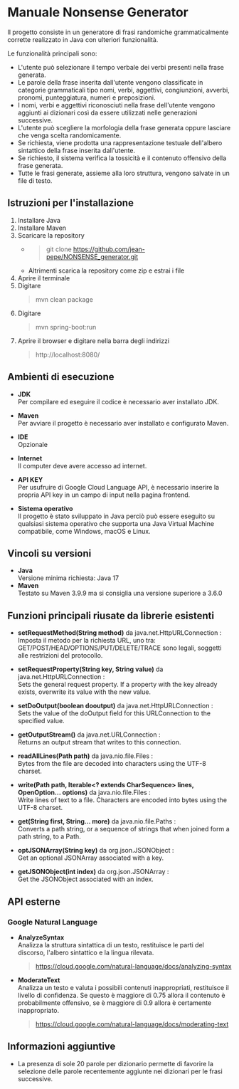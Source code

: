 # Manuale Nonsense Generator
Il progetto consiste in un generatore di frasi randomiche grammaticalmente corrette realizzato in Java con ulteriori funzionalità.  
  
Le funzionalità principali sono:  
* L'utente può selezionare il tempo verbale dei verbi presenti nella frase generata.
* Le parole della frase inserita dall'utente vengono classificate in categorie grammaticali tipo nomi, verbi, aggettivi, congiunzioni, avverbi, pronomi, punteggiatura, numeri e preposizioni.
* I nomi, verbi e aggettivi riconosciuti nella frase dell'utente vengono aggiunti ai dizionari così da essere utilizzati nelle generazioni successive.
* L'utente può scegliere la morfologia della frase generata oppure lasciare che venga scelta randomicamente.
* Se richiesta, viene prodotta una rappresentazione testuale dell'albero sintattico della frase inserita dall'utente.
* Se richiesto, il sistema verifica la tossicità e il contenuto offensivo della frase generata.
* Tutte le frasi generate, assieme alla loro struttura, vengono salvate in un file di testo.

## Istruzioni per l'installazione
1. Installare Java
2. Installare Maven
3. Scaricare la repository
      * > git clone https://github.com/jean-pepe/NONSENSE_generator.git
      * Altrimenti scarica la repository come zip e estrai i file
4. Aprire il terminale
5. Digitare
   > mvn clean package
7. Digitare
   > mvn spring-boot:run
9. Aprire il browser e digitare nella barra degli indirizzi
    > http://localhost:8080/
   
## Ambienti di esecuzione

* **JDK**  
Per compilare ed eseguire il codice è necessario aver installato JDK.

* **Maven**  
Per avviare il progetto è necessario aver installato e configurato Maven.

* **IDE**  
Opzionale

* **Internet**  
Il computer deve avere accesso ad internet.

* **API KEY**  
Per usufruire di Google Cloud Language API, è necessario inserire la propria API key in un campo di input nella pagina frontend.

* **Sistema operativo**  
Il progetto è stato sviluppato in Java perciò può essere eseguito su qualsiasi sistema operativo che supporta una Java Virtual Machine compatibile, come Windows, macOS e Linux.

## Vincoli su versioni 
* **Java** <br>
Versione minima richiesta: Java 17
* **Maven** <br>
Testato su Maven 3.9.9 ma si consiglia una versione superiore a 3.6.0

## Funzioni principali riusate da librerie esistenti

* **setRequestMethod(String method)** da java.net.HttpURLConnection :<br>Imposta il metodo per la richiesta URL, uno tra: GET/POST/HEAD/OPTIONS/PUT/DELETE/TRACE sono legali, soggetti alle restrizioni del protocollo.

* **setRequestProperty(String key, String value)** da java.net.HttpURLConnection :<br>Sets the general request property. If a property with the key already exists, overwrite its value with the new value.

*  **setDoOutput(boolean dooutput)** da java.net.HttpURLConnection :<br>Sets the value of the doOutput field for this URLConnection to the specified value.

* **getOutputStream()** da java.net.URLConnection :<br>Returns an output stream that writes to this connection.

* **readAllLines(Path path)** da java.nio.file.Files :<br>Bytes from the file are decoded into characters using the UTF-8 charset.

* **write(Path path, Iterable<? extends CharSequence> lines, OpenOption... options)** da java.nio.file.Files :<br>Write lines of text to a file. Characters are encoded into bytes using the UTF-8 charset.

* **get(String first, String... more)** da java.nio.file.Paths :<br>Converts a path string, or a sequence of strings that when joined form a path string, to a Path.

* **optJSONArray(String key)** da org.json.JSONObject :<br>Get an optional JSONArray associated with a key.

* **getJSONObject(int index)** da org.json.JSONArray :<br>Get the JSONObject associated with an index.

<!--* org.springframework.stereotype.Component;
* org.springframework.stereotype.Service;
* * java.nio.charset.StandardCharsets;
* jakarta.annotation.PostConstruct; -->
## API esterne
### Google Natural Language  
* **AnalyzeSyntax**  
    Analizza la struttura sintattica di un testo, restituisce le parti del discorso, l'albero sintattico e la lingua rilevata.
   > https://cloud.google.com/natural-language/docs/analyzing-syntax
* **ModerateText**  
    Analizza un testo e valuta i possibili contenuti inappropriati, restituisce il livello di confidenza. Se questo è maggiore di 0.75 allora il contenuto è probabilmente offensivo, se è maggiore di 0.9 allora è certamente inappropriato.
   > https://cloud.google.com/natural-language/docs/moderating-text

## Informazioni aggiuntive
* La presenza di sole 20 parole per dizionario permette di favorire la selezione delle parole recentemente aggiunte nei dizionari per le frasi successive.
